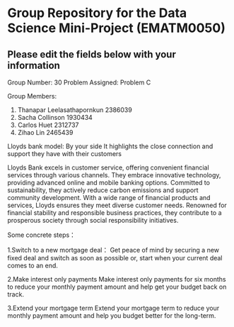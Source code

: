 # Group Repository for the Data Science Mini-Project (EMATM0050)

## Please edit the fields below with your information
Group Number: 30
Problem Assigned: Problem C

Group Members:
1. Thanapar Leelasathapornkun 2386039
2. Sacha Collinson 1930434
3. Carlos Huet 2312737
4. Zihao Lin 2465439


Lloyds bank model: By your side
It highlights the close connection and support they have with their customers

Lloyds Bank excels in customer service, offering convenient financial services through various channels. They embrace innovative technology, providing advanced online and mobile banking options. Committed to sustainability, they actively reduce carbon emissions and support community development. With a wide range of financial products and services, Lloyds ensures they meet diverse customer needs. Renowned for financial stability and responsible business practices, they contribute to a prosperous society through social responsibility initiatives.

Some concrete steps：

1.Switch to a new mortgage deal：
Get peace of mind by securing a new fixed deal and switch as soon as possible or, start when your current deal comes to an end.

2.Make interest only payments
Make interest only payments for six months to reduce your monthly payment amount and help get your budget back on track.

3.Extend your mortgage term
Extend your mortgage term to reduce your monthly payment amount and help you budget better for the long-term.
